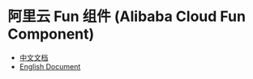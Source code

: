# 阿里云 Fun 组件 (Alibaba Cloud Fun Component)

- [中文文档](./readme_zh.md)
- [English Document](./readme_en.md)